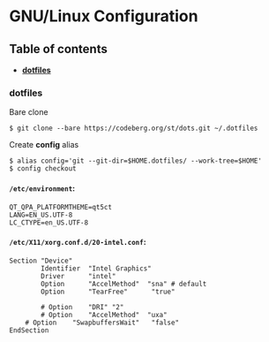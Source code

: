 # GNU/Linux Configuration

## Table of contents
- [**dotfiles**](#dotfiles)

### dotfiles
Bare clone
```
$ git clone --bare https://codeberg.org/st/dots.git ~/.dotfiles
```
Create **config** alias
```
$ alias config='git --git-dir=$HOME.dotfiles/ --work-tree=$HOME'
$ config checkout
```

#### `/etc/environment`:
```
QT_QPA_PLATFORMTHEME=qt5ct
LANG=EN_US.UTF-8
LC_CTYPE=en_US.UTF-8
```

#### `/etc/X11/xorg.conf.d/20-intel.conf`:
```
Section "Device"
        Identifier  "Intel Graphics"
        Driver      "intel"
        Option      "AccelMethod"  "sna" # default
        Option	    "TearFree"		"true"
        
        # Option    "DRI" "2"
        # Option    "AccelMethod"  "uxa"
	# Option    "SwapbuffersWait"	"false"
EndSection
```
